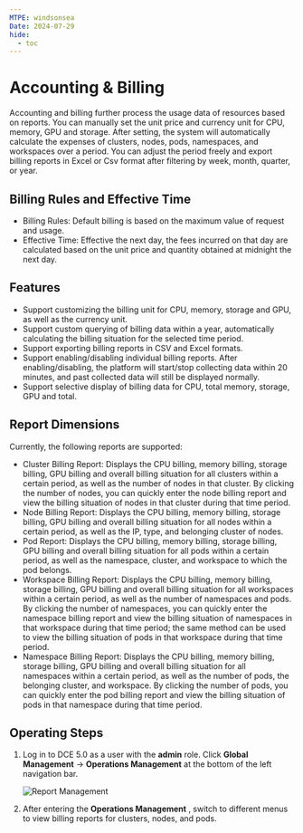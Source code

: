 ```yaml
---
MTPE: windsonsea
Date: 2024-07-29
hide:
  - toc
---
```


# Accounting & Billing

Accounting and billing further process the usage data of resources based on reports.
You can manually set the unit price and currency unit for CPU, memory, GPU and storage.
After setting, the system will automatically calculate the expenses of clusters, nodes, pods,
namespaces, and workspaces over a period. You can adjust the period freely and export
billing reports in Excel or Csv format after filtering by week, month, quarter, or year.

## Billing Rules and Effective Time

- Billing Rules: Default billing is based on the maximum value of request and usage.
- Effective Time: Effective the next day, the fees incurred on that day are calculated
  based on the unit price and quantity obtained at midnight the next day.

## Features

- Support customizing the billing unit for CPU, memory, storage and GPU, as well as the currency unit.
- Support custom querying of billing data within a year, automatically calculating the
  billing situation for the selected time period.
- Support exporting billing reports in CSV and Excel formats.
- Support enabling/disabling individual billing reports. After enabling/disabling, the platform will
  start/stop collecting data within 20 minutes, and past collected data will still be displayed normally.
- Support selective display of billing data for CPU, total memory, storage, GPU and total.

## Report Dimensions

Currently, the following reports are supported:

- Cluster Billing Report: Displays the CPU billing, memory billing, storage billing, GPU billing and overall
  billing situation for all clusters within a certain period, as well as the number of nodes in
  that cluster. By clicking the number of nodes, you can quickly enter the node billing report and view the billing situation of nodes in that cluster during that time period.
- Node Billing Report: Displays the CPU billing, memory billing, storage billing, GPU billing and overall billing situation for all nodes within a certain period, as well as the IP, type, and belonging cluster of nodes.
- Pod Report: Displays the CPU billing, memory billing, storage billing, GPU billing and overall billing situation for all pods within a certain period, as well as the namespace, cluster, and workspace to which the pod belongs.
- Workspace Billing Report: Displays the CPU billing, memory billing, storage billing, GPU billing and overall
  billing situation for all workspaces within a certain period, as well as the number of namespaces
  and pods. By clicking the number of namespaces, you can quickly enter the namespace billing report
  and view the billing situation of namespaces in that workspace during that time period; the same
  method can be used to view the billing situation of pods in that workspace during that time period.
- Namespace Billing Report: Displays the CPU billing, memory billing, storage billing, GPU billing and overall
  billing situation for all namespaces within a certain period, as well as the number of pods,
  the belonging cluster, and workspace. By clicking the number of pods, you can quickly enter
  the pod billing report and view the billing situation of pods in that namespace during that time period.

## Operating Steps

1. Log in to DCE 5.0 as a user with the __admin__ role. Click __Global Management__ -> __Operations Management__ at the bottom of the left navigation bar.

    ![Report Management](../../images/gmagpiereport.png)

2. After entering the **Operations Management** , switch to different menus to view billing reports for clusters, nodes, and pods.
